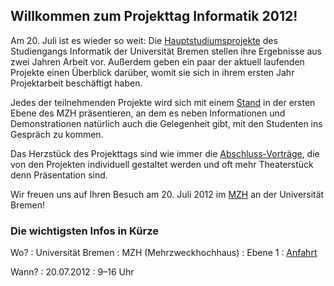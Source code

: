 ## Willkommen zum Projekttag Informatik 2012!

Am 20. Juli ist es wieder so weit: Die [Hauptstudiumsprojekte](projekte.html)
des Studiengangs Informatik der Universität Bremen stellen ihre Ergebnisse aus
zwei Jahren Arbeit vor. Außerdem geben ein paar der aktuell laufenden Projekte
einen Überblick darüber, womit sie sich in ihrem ersten Jahr Projektarbeit
beschäftigt haben.

Jedes der teilnehmenden Projekte wird sich mit einem [Stand](staende.html) in
der ersten Ebene des MZH präsentieren, an dem es neben Informationen und
Demonstrationen natürlich auch die Gelegenheit gibt, mit den Studenten ins
Gespräch zu kommen.

Das Herzstück des Projekttags sind wie immer die [Abschluss-Vorträge](ablauf.html),
die von den Projekten individuell gestaltet werden und oft mehr Theaterstück
denn Präsentation sind.

Wir freuen uns auf Ihren Besuch am 20. Juli 2012 im [MZH](anfahrt.html) an der
Universität Bremen!

### Die wichtigsten Infos in Kürze

Wo?
: Universität Bremen
: MZH (Mehrzweckhochhaus)
: Ebene 1
: [Anfahrt](anfahrt.html)

Wann?
: 20.07.2012
: 9–16 Uhr


